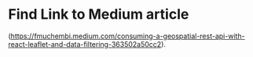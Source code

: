# Find Link to Medium article

(https://fmuchembi.medium.com/consuming-a-geospatial-rest-api-with-react-leaflet-and-data-filtering-363502a50cc2).


